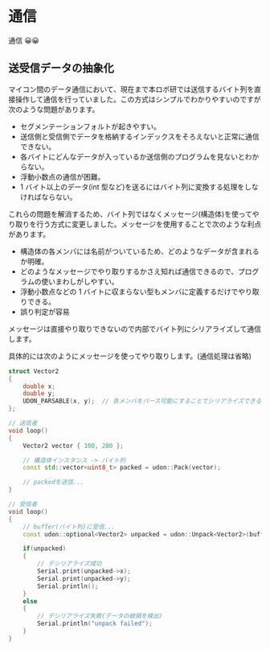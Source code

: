 # 通信

通信 😀😀

## 送受信データの抽象化

マイコン間のデータ通信において、現在まで本ロボ研では送信するバイト列を直接操作して通信を行っていました。この方式はシンプルでわかりやすいのですが次のような問題があります。

- セグメンテーションフォルトが起きやすい。
- 送信側と受信側でデータを格納するインデックスをそろえないと正常に通信できない。
- 各バイトにどんなデータが入っているか送信側のプログラムを見ないとわからない。
- 浮動小数点の通信が困難。
- 1 バイト以上のデータ(int 型など)を送るにはバイト列に変換する処理をしなければならない。

これらの問題を解消するため、バイト列ではなくメッセージ(構造体)を使ってやり取りを行う方式に変更しました。メッセージを使用することで次のような利点があります。

- 構造体の各メンバには名前がついているため、どのようなデータが含まれるか明確。
- どのようなメッセージでやり取りするかさえ知れば通信できるので、プログラムの使いまわしがしやすい。
- 浮動小数点などの 1 バイトに収まらない型もメンバに定義するだけでやり取りできる。
- 誤り判定が容易

メッセージは直接やり取りできないので内部でバイト列にシリアライズして通信します。

具体的には次のようにメッセージを使ってやり取りします。(通信処理は省略)

```cpp
struct Vector2
{
    double x;
    double y;
    UDON_PARSABLE(x, y);  // 各メンバをパース可能にすることでシリアライズできるようになります。
};
```

```cpp
// 送信者
void loop()
{
    Vector2 vector { 100, 200 };

    // 構造体インスタンス -> バイト列
    const std::vector<uint8_t> packed = udon::Pack(vector);

    // packedを送信...
}

// 受信者
void loop()
{
    // buffer(バイト列)に受信...
    const udon::optional<Vector2> unpacked = udon::Unpack<Vector2>(buffer);

    if(unpacked)
    {
        // デシリアライズ成功
        Serial.print(unpacked->x);
        Serial.print(unpacked->y);
        Serial.println();
    }
    else
    {
        // デシリアライズ失敗(データの破損を検出)
        Serial.println("unpack failed");
    }
}
```
